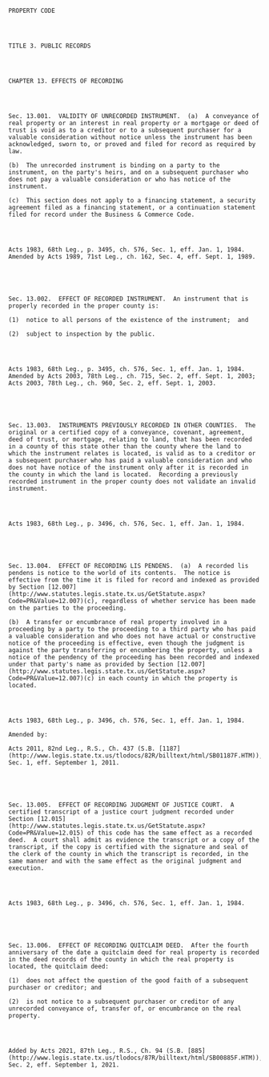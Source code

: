 ﻿
    
    
    	
    					
    
    
    PROPERTY CODE
    
      
    
    
    TITLE 3. PUBLIC RECORDS
    
      
    
    
    CHAPTER 13. EFFECTS OF RECORDING
    
      
    
    
    Sec. 13.001.  VALIDITY OF UNRECORDED INSTRUMENT.  (a)  A conveyance of real property or an interest in real property or a mortgage or deed of trust is void as to a creditor or to a subsequent purchaser for a valuable consideration without notice unless the instrument has been acknowledged, sworn to, or proved and filed for record as required by law.
    
    (b)  The unrecorded instrument is binding on a party to the instrument, on the party's heirs, and on a subsequent purchaser who does not pay a valuable consideration or who has notice of the instrument.
    
    (c)  This section does not apply to a financing statement, a security agreement filed as a financing statement, or a continuation statement filed for record under the Business & Commerce Code.
    
    
    
    
    Acts 1983, 68th Leg., p. 3495, ch. 576, Sec. 1, eff. Jan. 1, 1984.  Amended by Acts 1989, 71st Leg., ch. 162, Sec. 4, eff. Sept. 1, 1989.
    
    
    
    
    
    Sec. 13.002.  EFFECT OF RECORDED INSTRUMENT.  An instrument that is properly recorded in the proper county is:
    
    (1)  notice to all persons of the existence of the instrument;  and
    
    (2)  subject to inspection by the public.
    
    
    
    
    Acts 1983, 68th Leg., p. 3495, ch. 576, Sec. 1, eff. Jan. 1, 1984.  Amended by Acts 2003, 78th Leg., ch. 715, Sec. 2, eff. Sept. 1, 2003;  Acts 2003, 78th Leg., ch. 960, Sec. 2, eff. Sept. 1, 2003.
    
    
    
    
    
    Sec. 13.003.  INSTRUMENTS PREVIOUSLY RECORDED IN OTHER COUNTIES.  The original or a certified copy of a conveyance, covenant, agreement, deed of trust, or mortgage, relating to land, that has been recorded in a county of this state other than the county where the land to which the instrument relates is located, is valid as to a creditor or a subsequent purchaser who has paid a valuable consideration and who does not have notice of the instrument only after it is recorded in the county in which the land is located.  Recording a previously recorded instrument in the proper county does not validate an invalid instrument.
    
    
    
    
    Acts 1983, 68th Leg., p. 3496, ch. 576, Sec. 1, eff. Jan. 1, 1984.
    
    
    
    
    
    Sec. 13.004.  EFFECT OF RECORDING LIS PENDENS.  (a)  A recorded lis pendens is notice to the world of its contents.  The notice is effective from the time it is filed for record and indexed as provided by Section [12.007](http://www.statutes.legis.state.tx.us/GetStatute.aspx?Code=PR&Value=12.007)(c), regardless of whether service has been made on the parties to the proceeding.
    
    (b)  A transfer or encumbrance of real property involved in a proceeding by a party to the proceeding to a third party who has paid a valuable consideration and who does not have actual or constructive notice of the proceeding is effective, even though the judgment is against the party transferring or encumbering the property, unless a notice of the pendency of the proceeding has been recorded and indexed under that party's name as provided by Section [12.007](http://www.statutes.legis.state.tx.us/GetStatute.aspx?Code=PR&Value=12.007)(c) in each county in which the property is located.
    
    
    
    
    Acts 1983, 68th Leg., p. 3496, ch. 576, Sec. 1, eff. Jan. 1, 1984.
    
    Amended by: 
    
    Acts 2011, 82nd Leg., R.S., Ch. 437 (S.B. [1187](http://www.legis.state.tx.us/tlodocs/82R/billtext/html/SB01187F.HTM)), Sec. 1, eff. September 1, 2011.
    
    
    
    
    
    Sec. 13.005.  EFFECT OF RECORDING JUDGMENT OF JUSTICE COURT.  A certified transcript of a justice court judgment recorded under Section [12.015](http://www.statutes.legis.state.tx.us/GetStatute.aspx?Code=PR&Value=12.015) of this code has the same effect as a recorded deed.  A court shall admit as evidence the transcript or a copy of the transcript, if the copy is certified with the signature and seal of the clerk of the county in which the transcript is recorded, in the same manner and with the same effect as the original judgment and execution.
    
    
    
    
    Acts 1983, 68th Leg., p. 3496, ch. 576, Sec. 1, eff. Jan. 1, 1984.
    
    
    
    
    
    Sec. 13.006.  EFFECT OF RECORDING QUITCLAIM DEED.  After the fourth anniversary of the date a quitclaim deed for real property is recorded in the deed records of the county in which the real property is located, the quitclaim deed:
    
    (1)  does not affect the question of the good faith of a subsequent purchaser or creditor; and
    
    (2)  is not notice to a subsequent purchaser or creditor of any unrecorded conveyance of, transfer of, or encumbrance on the real property.
    
    
    
    
    Added by Acts 2021, 87th Leg., R.S., Ch. 94 (S.B. [885](http://www.legis.state.tx.us/tlodocs/87R/billtext/html/SB00885F.HTM)), Sec. 2, eff. September 1, 2021.
    
    
    
    
    				

